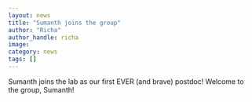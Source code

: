 ```yaml
---
layout: news
title: "Sumanth joins the group"
author: "Richa"
author_handle: richa
image: 
category: news
tags: []
---
```

Sumanth joins the lab as our first EVER (and brave) postdoc! Welcome to the group, Sumanth! 